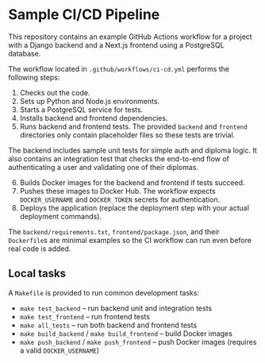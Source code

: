 # Sample CI/CD Pipeline

This repository contains an example GitHub Actions workflow for a project with a Django backend and a Next.js frontend using a PostgreSQL database.

The workflow located in `.github/workflows/ci-cd.yml` performs the following steps:

1. Checks out the code.
2. Sets up Python and Node.js environments.
3. Starts a PostgreSQL service for tests.
4. Installs backend and frontend dependencies.
5. Runs backend and frontend tests. The provided `backend` and `frontend` directories only contain placeholder files so these tests are trivial.

The backend includes sample unit tests for simple auth and diploma logic.
It also contains an integration test that checks the end-to-end flow of
authenticating a user and validating one of their diplomas.

6. Builds Docker images for the backend and frontend if tests succeed.
7. Pushes these images to Docker Hub. The workflow expects `DOCKER_USERNAME` and
   `DOCKER_TOKEN` secrets for authentication.
8. Deploys the application (replace the deployment step with your actual deployment commands).

The `backend/requirements.txt`, `frontend/package.json`, and their `Dockerfile`s are minimal examples so the CI workflow can run even before real code is added.

## Local tasks

A `Makefile` is provided to run common development tasks:

- `make test_backend` – run backend unit and integration tests
- `make test_frontend` – run frontend tests
- `make all_tests` – run both backend and frontend tests
- `make build_backend` / `make build_frontend` – build Docker images
- `make push_backend` / `make push_frontend` – push Docker images (requires a valid `DOCKER_USERNAME`)


